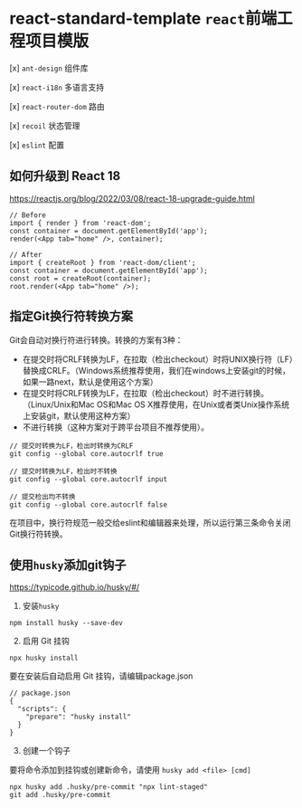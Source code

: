 # react-standard-template `react`前端工程项目模版


[x] `ant-design` 组件库

[x] `react-i18n` 多语言支持

[x] `react-router-dom` 路由

[x] `recoil` 状态管理

[x] `eslint` 配置




## 如何升级到 React 18
https://reactjs.org/blog/2022/03/08/react-18-upgrade-guide.html

```
// Before
import { render } from 'react-dom';
const container = document.getElementById('app');
render(<App tab="home" />, container);

// After
import { createRoot } from 'react-dom/client';
const container = document.getElementById('app');
const root = createRoot(container);
root.render(<App tab="home" />);
```

## 指定Git换行符转换方案
Git会自动对换行符进行转换。转换的方案有3种：
- 在提交时将CRLF转换为LF，在拉取（检出checkout）时将UNIX换行符（LF）替换成CRLF。（Windows系统推荐使用，我们在windows上安装git的时候，如果一路next，默认是使用这个方案）
- 在提交时将CRLF转换为LF，在拉取（检出checkout）时不进行转换。（Linux/Unix和Mac OS和Mac OS X推荐使用，在Unix或者类Unix操作系统上安装git，默认使用这种方案）
- 不进行转换（这种方案对于跨平台项目不推荐使用）。
```
// 提交时转换为LF，检出时转换为CRLF
git config --global core.autocrlf true   

// 提交时转换为LF，检出时不转换
git config --global core.autocrlf input   

// 提交检出均不转换
git config --global core.autocrlf false
```
在项目中，换行符规范一般交给eslint和编辑器来处理，所以运行第三条命令关闭Git换行符转换。


## 使用`husky`添加git钩子

https://typicode.github.io/husky/#/

1. 安装`husky`
```
npm install husky --save-dev
```

2. 启用 Git 挂钩

```
npx husky install
```
要在安装后自动启用 Git 挂钩，请编辑package.json
```
// package.json
{
  "scripts": {
    "prepare": "husky install"
  }
}
```

3. 创建一个钩子

要将命令添加到挂钩或创建新命令，请使用 `husky add <file> [cmd]`
```
npx husky add .husky/pre-commit "npx lint-staged"
git add .husky/pre-commit
``` 


